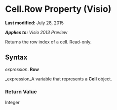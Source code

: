 
# Cell.Row Property (Visio)

 **Last modified:** July 28, 2015

 _**Applies to:** Visio 2013 Preview_

Returns the row index of a cell. Read-only.


## Syntax

 _expression_. **Row**

 _expression_A variable that represents a  **Cell** object.


### Return Value

Integer

